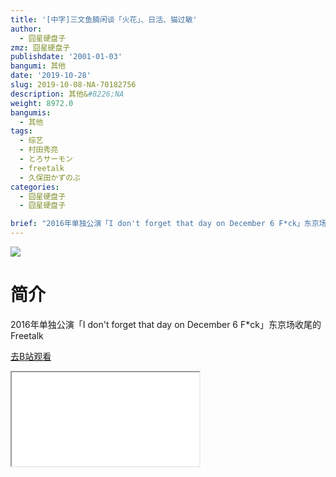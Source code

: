 ```yaml
---
title: '[中字]三文鱼腩闲谈「火花」、日活、猫过敏'
author:
  - 囧星硬盘子
zmz: 囧星硬盘子
publishdate: '2001-01-03'
bangumi: 其他
date: '2019-10-28'
slug: 2019-10-08-NA-70182756
description: 其他&#8226;NA
weight: 8972.0
bangumis:
  - 其他
tags:
  - 综艺
  - 村田秀亮
  - とろサーモン
  - freetalk
  - 久保田かずのぶ
categories:
  - 囧星硬盘子
  - 囧星硬盘子

brief: "2016年单独公演「I don't forget that day on December 6 F*ck」东京场收尾的Freetalk"
---
```

![](https://raw.githubusercontent.com/tcgriffith/owaraisite/master/static/tmpimg/b2792a7d72321061292cfd2776bb021bbb98bf72.jpg.480.jpg)
# 简介  
2016年单独公演「I don't forget that day on December 6 F*ck」东京场收尾的Freetalk  

[去B站观看](https://www.bilibili.com/video/av70182756/)
<div class ="resp-container"><iframe class="testiframe" src="//player.bilibili.com/player.html?aid=70182756"", scrolling="no", allowfullscreen="true" > </iframe></div> 
